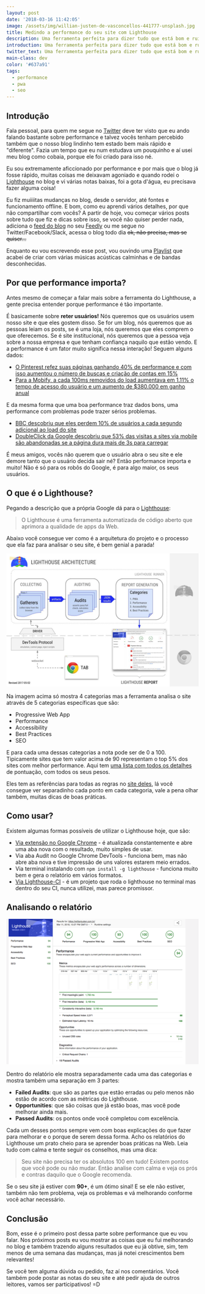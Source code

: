 ```yaml
---
layout: post
date: '2018-03-16 11:42:05'
image: /assets/img/willian-justen-de-vasconcellos-441777-unsplash.jpg
title: Medindo a performance do seu site com Lighthouse
description: Uma ferramenta perfeita para dizer tudo que está bom e ruim no seu site.
introduction: Uma ferramenta perfeita para dizer tudo que está bom e ruim no seu site.
twitter_text: Uma ferramenta perfeita para dizer tudo que está bom e ruim no seu site.
main-class: dev
color: '#637a91'
tags:
  - performance
  - pwa
  - seo
---
```

## Introdução

Fala pessoal, para quem me segue no [Twitter](https://twitter.com/Willian_justen) deve ter visto que eu ando falando bastante sobre performance e talvez vocês tenham percebido também que o nosso blog lindinho tem estado bem mais rápido e "diferente". Fazia um tempo que eu num estudava um pouquinho e aí usei meu blog como cobaia, porque ele foi criado para isso né.

Eu sou extremamente aficcionado por performance e por mais que o blog já fosse rápido, muitas coisas me deixavam agoniado e quando rodei o [Lighthouse](https://developers.google.com/web/tools/lighthouse/) no blog e vi várias notas baixas, foi a gota d'água, eu precisava fazer alguma coisa!

Eu fiz muiiiitas mudanças no blog, desde o servidor, até fontes e funcionamento offline. E bom, como eu aprendi vários detalhes, por que não compartilhar com vocês? A partir de hoje, vou começar vários posts sobre tudo que fiz e dicas sobre isso, se você não quiser perder nada, adiciona o [feed do blog](https://willianjusten.com.br/feed.xml) no seu [Feedly](https://feedly.com/) ou me segue no Twitter/Facebook/Slack, acessa o blog todo dia <s>ok, não precisa, mas se quiser...</s>

Enquanto eu vou escrevendo esse post, vou ouvindo uma [Playlist](https://open.spotify.com/user/willianjusten/playlist/31qxv1gv7rMf9S3BFcHBob?si=zDTUBl4PQX-RFvFCMvlOfg) que acabei de criar com várias músicas acústicas calminhas e de bandas desconhecidas.

## Por que performance importa?

Antes mesmo de começar a falar mais sobre a ferramenta do Lighthouse, a gente precisa entender porque performance é tão importante.

É basicamente sobre **reter usuários!** Nós queremos que os usuários usem nosso site e que eles gostem disso. Se for um blog, nós queremos que as pessoas leiam os posts, se é uma loja, nós queremos que eles comprem o que oferecemos. Se é site institucional, nós queremos que a pessoa veja sobre a nossa empresa e que tenham confiança naquilo que estão vendo. E a performance é um fator muito significa nessa interação! Seguem alguns dados:

* [O Pinterest refez suas páginas ganhando 40% de performance e com isso aumentou o número de buscas e criação de contas em 15%](https://medium.com/@Pinterest_Engineering/driving-user-growth-with-performance-improvements-cfc50dafadd7)
* [Para a Mobify, a cada 100ms removidos do load aumentava em 1.11% o tempo de acesso do usuário e um aumento de $380.000 em ganho anual](http://resources.mobify.com/2016-Q2-mobile-insights-benchmark-report.html)

E da mesma forma que uma boa performance traz dados bons, uma performance com problemas pode trazer sérios problemas.

* [BBC descobriu que eles perdem 10% de usuários a cada segundo adicional ao load do site](https://www.creativebloq.com/features/how-the-bbc-builds-websites-that-scale)
* [DoubleClick da Google descobriu que 53% das visitas a sites via mobile são abandonadas se a página dura mais de 3s para carregar](https://www.doubleclickbygoogle.com/articles/mobile-speed-matters/)

É meus amigos, vocês não querem que o usuário abra o seu site e ele demore tanto que o usuário decida sair né? Então performance importa e muito! Não é só para os robôs do Google, é para algo maior, os seus usuários.

## O que é o Lighthouse?

Pegando a descrição que a própria Google dá para o [Lighthouse](https://developers.google.com/web/tools/lighthouse/):

> O Lighthouse é uma ferramenta automatizada de código aberto que aprimora a qualidade de apps da Web.

Abaixo você consegue ver como é a arquitetura do projeto e o processo que ela faz para analisar o seu site, é bem genial a parada!

![Arquitetura](https://raw.githubusercontent.com/GoogleChrome/lighthouse/master/assets/architecture.jpg)

Na imagem acima só mostra 4 categorias mas a ferramenta analisa o site através de 5 categorias específicas que são:

* Progressive Web App
* Performance
* Accessibility
* Best Practices
* SEO

E para cada uma dessas categorias a nota pode ser de 0 a 100. Tipicamente sites que tem valor acima de 90 representam o top 5% dos sites com melhor performance. Aqui tem [uma lista com todos os detalhes](https://docs.google.com/spreadsheets/d/1dXH-bXX3gxqqpD1f7rp6ImSOhobsT1gn_GQ2fGZp8UU/edit?ts=59fb61d2#gid=0) de pontuação, com todos os seus pesos.

Eles tem as referências para todas as regras no [site deles](https://developers.google.com/web/tools/lighthouse/scoring), lá você consegue ver separadinho cada ponto em cada categoria, vale a pena olhar também, muitas dicas de boas práticas.

## Como usar?

Existem algumas formas possíveis de utilizar o Lighthouse hoje, que são:

* [Via extensão no Google Chrome](https://chrome.google.com/webstore/detail/lighthouse/blipmdconlkpinefehnmjammfjpmpbjk) - é atualizada constantemente e abre uma aba nova com o resultado, muito simples de usar.
* Via aba Audit no Google Chrome DevTools - funciona bem, mas não abre aba nova e tive impressão de uns valores estarem meio errados.
* Via terminal instalando com `npm install -g lighthouse` - funciona muito bem e gera o relatório em vários formatos.
* [Via Lighthouse-CI](https://github.com/ebidel/lighthouse-ci) - é um projeto que roda o lighthouse no terminal mas dentro do seu CI, nunca utilizei, mas parece promissor.

## Analisando o relatório

![Relatório do Lighthouse](/assets/img/relatorio-lighthouse.png)

Dentro do relatório ele mostra separadamente cada uma das categorias e mostra também uma separação em 3 partes:

* **Failed Audits**: que são as partes que estão erradas ou pelo menos não estão de acordo com as métricas do Lighthouse.
* **Opportunities**: que são coisas que já estão boas, mas você pode melhorar ainda mais.
* **Passed Audits**: os pontos onde você completou com excelência.

Cada um desses pontos sempre vem com boas explicações do que fazer para melhorar e o porque de serem dessa forma. Acho os relatórios do Lighthouse um prato cheio para se aprender boas práticas na Web. Leia tudo com calma e tente seguir os conselhos, mas uma dica:

> Seu site não precisa ter os absolutos 100 em tudo! Existem pontos que você pode ou não mudar. Então analise com calma e veja os prós e contras daquilo que o Google recomenda.

Se o seu site já estiver com **90+**, é um ótimo sinal! E se ele não estiver, também não tem problema, veja os problemas e vá melhorando conforme você achar necessário. 

## Conclusão

Bom, esse é o primeiro post dessa parte sobre performance que eu vou falar. Nos próximos posts eu vou mostrar as coisas que eu fui melhorando no blog e também trazendo alguns resultados que eu já obtive, sim, tem menos de uma semana das mudanças, mas já notei crescimentos bem relevantes!

Se você tem alguma dúvida ou pedido, faz aí nos comentários. Você também pode postar as notas do seu site e até pedir ajuda de outros leitores, vamos ser participativos! =D
